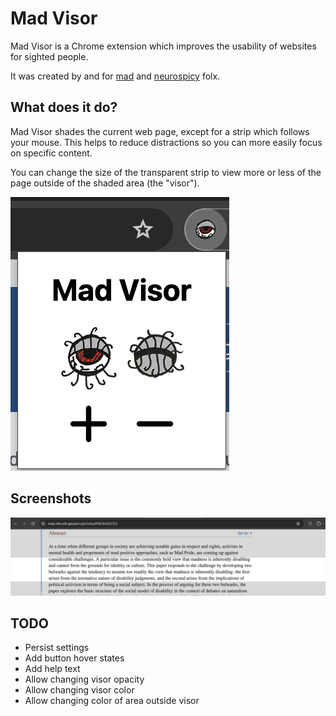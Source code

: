 # Mad Visor

Mad Visor is a Chrome extension which improves the usability of websites for sighted people.

It was created by and for [mad](https://www.ncbi.nlm.nih.gov/pmc/articles/PMC6420721/) and [neurospicy](https://www.sugarandsloth.co.uk/blogs/the-bestie-library/what-does-neurospicy-mean) folx.

## What does it do?

Mad Visor shades the current web page, except for a strip which follows your mouse. This helps to reduce distractions so you can more easily focus on specific content.

You can change the size of the transparent strip to view more or less of the page outside of the shaded area (the "visor").

![A screen capture of the Mad Visor extension icon and UI, which contains the header "Mad Visor" and four icons across two rows: A crudely drawn, bloodshot, open eye; a crudely drawn, closed eye; a plus sign; and a minus sign](popup-screenshot.png)

## Screenshots

![A screen capture of a browser window with the abstract of an NIH article in view. The entire page is covered by a slightly transparent black color, except for a fully transparent strip spanning the full width of the page. The overall effect is that a portion of the web page appears highlighted or the other parts appear dimmed.](visor-screenshot.png)

## TODO

- Persist settings
- Add button hover states
- Add help text
- Allow changing visor opacity
- Allow changing visor color
- Allow changing color of area outside visor